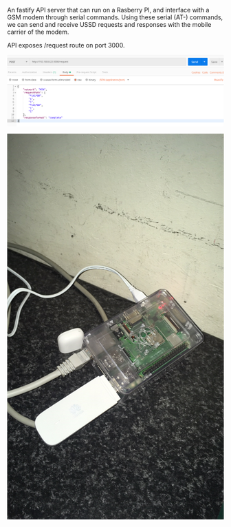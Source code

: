 An fastify API server that can run on a Rasberry PI, and interface with a GSM modem through serial commands.
Using these serial (AT-) commands, we can send and receive USSD requests and responses with the mobile carrier of the modem.

API exposes /request route on port 3000.


![The Request (To Get Airtime Balance on MTN)](apiRequest.png)

![The Setup](setup.JPG)
